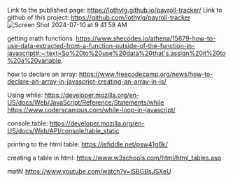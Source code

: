 Link to the published page: https://lothylg.github.io/payroll-tracker/
Link to github of this project: https://github.com/lothylg/payroll-tracker
![Screen Shot 2024-07-10 at 9 41 58 AM](https://github.com/lothylg/payroll-tracker/assets/171598913/d3d7d00d-fc56-45d1-a323-59474e67a31b)

getting math functions: https://www.shecodes.io/athena/15679-how-to-use-data-extracted-from-a-function-outside-of-the-function-in-javascript#:~:text=So%20to%20use%20data%20that's,assign%20it%20to%20a%20variable.

how to declare an array: https://www.freecodecamp.org/news/how-to-declare-an-array-in-javascript-creating-an-array-in-js/

Using while: https://developer.mozilla.org/en-US/docs/Web/JavaScript/Reference/Statements/while
https://www.coderscampus.com/while-loop-in-javascript/

console.table: https://developer.mozilla.org/en-US/docs/Web/API/console/table_static

printing to the html table: https://jsfiddle.net/psw41g6k/

creating a table in html: https://www.w3schools.com/html/html_tables.asp

math! https://www.youtube.com/watch?v=jSBGBsJSXeU
